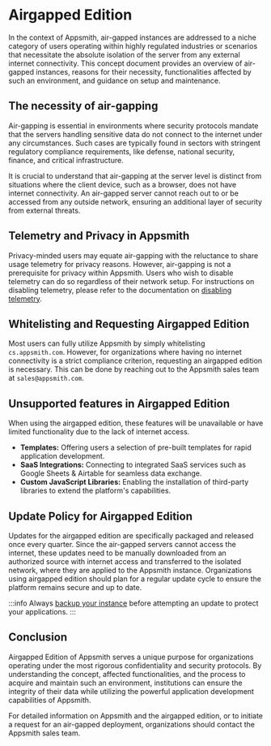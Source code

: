 # Airgapped Edition

In the context of Appsmith, air-gapped instances are addressed to a niche category of users operating within highly regulated industries or scenarios that necessitate the absolute isolation of the server from any external internet connectivity. This concept document provides an overview of air-gapped instances, reasons for their necessity, functionalities affected by such an environment, and guidance on setup and maintenance.

## The necessity of air-gapping

Air-gapping is essential in environments where security protocols mandate that the servers handling sensitive data do not connect to the internet under any circumstances. Such cases are typically found in sectors with stringent regulatory compliance requirements, like defense, national security, finance, and critical infrastructure.

It is crucial to understand that air-gapping at the server level is distinct from situations where the client device, such as a browser, does not have internet connectivity. An air-gapped server cannot reach out to or be accessed from any outside network, ensuring an additional layer of security from external threats.

## Telemetry and Privacy in Appsmith

Privacy-minded users may equate air-gapping with the reluctance to share usage telemetry for privacy reasons. However, air-gapping is not a prerequisite for privacy within Appsmith. Users who wish to disable telemetry can do so regardless of their network setup. For instructions on disabling telemetry, please refer to the documentation on [disabling telemetry](/product/telemetry).

## Whitelisting and Requesting Airgapped Edition

Most users can fully utilize Appsmith by simply whitelisting `cs.appsmith.com`. However, for organizations where having no internet connectivity is a strict compliance criterion, requesting an airgapped edition is necessary. This can be done by reaching out to the Appsmith sales team at `sales@appsmith.com`.

## Unsupported features in Airgapped Edition

When using the airgapped edition, these features will be unavailable or have limited functionality due to the lack of internet access.

- **Templates:** Offering users a selection of pre-built templates for rapid application development.
- **SaaS Integrations:** Connecting to integrated SaaS services such as Google Sheets & Airtable for seamless data exchange.
- **Custom JavaScript Libraries:** Enabling the installation of third-party libraries to extend the platform's capabilities.

## Update Policy for Airgapped Edition

Updates for the airgapped edition are specifically packaged and released once every quarter. Since the air-gapped servers cannot access the internet, these updates need to be manually downloaded from an authorized source with internet access and transferred to the isolated network, where they are applied to the Appsmith instance. Organizations using airgapped edition should plan for a regular update cycle to ensure the platform remains secure and up to date.

:::info
Always [backup your instance](/getting-started/setup/instance-management/appsmithctl) before attempting an update to protect your applications.
:::

## Conclusion

Airgapped Edition of Appsmith serves a unique purpose for organizations operating under the most rigorous confidentiality and security protocols. By understanding the concept, affected functionalities, and the process to acquire and maintain such an environment, institutions can ensure the integrity of their data while utilizing the powerful application development capabilities of Appsmith.

For detailed information on Appsmith and the airgapped edition, or to initiate a request for an air-gapped deployment, organizations should contact the Appsmith sales team.

